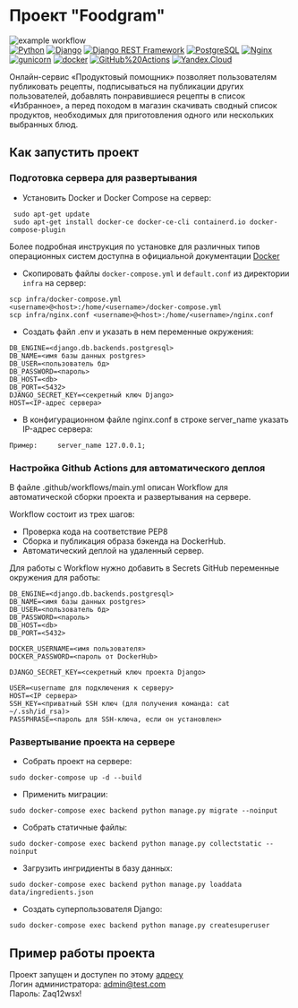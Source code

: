 # Проект "Foodgram"

![example workflow](https://github.com/btcirk/foodgram-project-react/actions/workflows/main.yml/badge.svg)  
[![Python](https://img.shields.io/badge/-Python-464646?style=flat-square&logo=Python)](https://www.python.org/)
[![Django](https://img.shields.io/badge/-Django-464646?style=flat-square&logo=Django)](https://www.djangoproject.com/)
[![Django REST Framework](https://img.shields.io/badge/-Django%20REST%20Framework-464646?style=flat-square&logo=Django%20REST%20Framework)](https://www.django-rest-framework.org/)
[![PostgreSQL](https://img.shields.io/badge/-PostgreSQL-464646?style=flat-square&logo=PostgreSQL)](https://www.postgresql.org/)
[![Nginx](https://img.shields.io/badge/-NGINX-464646?style=flat-square&logo=NGINX)](https://nginx.org/ru/)
[![gunicorn](https://img.shields.io/badge/-gunicorn-464646?style=flat-square&logo=gunicorn)](https://gunicorn.org/)
[![docker](https://img.shields.io/badge/-Docker-464646?style=flat-square&logo=docker)](https://www.docker.com/)
[![GitHub%20Actions](https://img.shields.io/badge/-GitHub%20Actions-464646?style=flat-square&logo=GitHub%20actions)](https://github.com/features/actions)
[![Yandex.Cloud](https://img.shields.io/badge/-Yandex.Cloud-464646?style=flat-square&logo=Yandex.Cloud)](https://cloud.yandex.ru/)

Онлайн-сервис «Продуктовый помощник» позволяет пользователям публиковать рецепты, подписываться на публикации других пользователей, добавлять понравившиеся рецепты в список «Избранное», а перед походом в магазин скачивать сводный список продуктов, необходимых для приготовления одного или нескольких выбранных блюд.

## Как запустить проект

### Подготовка сервера для развертывания 

- Установить Docker и Docker Compose на сервер:
```
 sudo apt-get update
 sudo apt-get install docker-ce docker-ce-cli containerd.io docker-compose-plugin
 ```
 Более подробная инструкция по установке для различных типов операционных систем доступна в официальной документации [Docker](https://docs.docker.com/compose/install/)

 - Скопировать файлы `docker-compose.yml` и `default.conf` из директории `infra` на сервер:
 ```
 scp infra/docker-compose.yml <username>@<host>:/home/<username>/docker-compose.yml
 scp infra/nginx.conf <username>@<host>:/home/<username>/nginx.conf
 ```

- Создать файл .env и указать в нем переменные окружения:
```
DB_ENGINE=<django.db.backends.postgresql>
DB_NAME=<имя базы данных postgres>
DB_USER=<пользователь бд>
DB_PASSWORD=<пароль>
DB_HOST=<db>
DB_PORT=<5432>
DJANGO_SECRET_KEY=<секретный ключ Django>
HOST=<IP-адрес сервера>
```

- В конфигурационном файле nginx.conf в строке server_name указать IP-адрес сервера:
```
Пример:     server_name 127.0.0.1;
```

### Настройка Github Actions для автоматического деплоя

В файле .github/workflows/main.yml описан Workflow для автоматической сборки проекта и развертывания на сервере. 

Workflow состоит из трех шагов:

- Проверка кода на соответствие PEP8
- Сборка и публикация образа бэкенда на DockerHub.
- Автоматический деплой на удаленный сервер.

Для работы с Workflow нужно добавить в Secrets GitHub переменные окружения для работы:

```
DB_ENGINE=<django.db.backends.postgresql>
DB_NAME=<имя базы данных postgres>
DB_USER=<пользователь бд>
DB_PASSWORD=<пароль>
DB_HOST=<db>
DB_PORT=<5432>

DOCKER_USERNAME=<имя пользователя>
DOCKER_PASSWORD=<пароль от DockerHub>

DJANGO_SECRET_KEY=<секретный ключ проекта Django>

USER=<username для подключения к серверу>
HOST=<IP сервера>
SSH_KEY=<приватный SSH ключ (для получения команда: cat ~/.ssh/id_rsa)>
PASSPHRASE=<пароль для SSH-ключа, если он установлен>
```

### Развертывание проекта на сервере

- Собрать проект на сервере:
```
sudo docker-compose up -d --build
```

- Применить миграции:
```
sudo docker-compose exec backend python manage.py migrate --noinput
```

- Собрать статичные файлы:
```
sudo docker-compose exec backend python manage.py collectstatic --noinput
```

- Загрузить ингридиенты в базу данных:
```
sudo docker-compose exec backend python manage.py loaddata data/ingredients.json
```

- Создать суперпользователя Django:
```
sudo docker-compose exec backend python manage.py createsuperuser
```

## Пример работы проекта

Проект запущен и доступен по этому [адресу](http://158.160.5.128)  
Логин администратора: admin@test.com  
Пароль: Zaq12wsx!  

